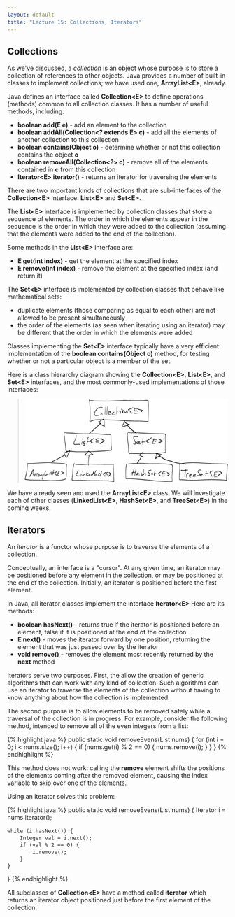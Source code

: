 ```yaml
---
layout: default
title: "Lecture 15: Collections, Iterators"
---
```


## Collections

As we've discussed, a *collection* is an object whose purpose is to store a collection of references to other objects. Java provides a number of built-in classes to implement collections; we have used one, **ArrayList&lt;E&gt;**, already.

Java defines an interface called **Collection&lt;E&gt;** to define operations (methods) common to all collection classes. It has a number of useful methods, including:

-   **boolean add(E e)** - add an element to the collection
-   **boolean addAll(Collection&lt;? extends E&gt; c)** - add all the elements of another collection to this collection
-   **boolean contains(Object o)** - determine whether or not this collection contains the object **o**
-   **boolean removeAll(Collection&lt;?&gt; c)** - remove all of the elements contained in **c** from this collection
-   **Iterator&lt;E&gt; iterator()** - returns an iterator for traversing the elements

There are two important kinds of collections that are sub-interfaces of the **Collection&lt;E&gt;** interface: **List&lt;E&gt;** and **Set&lt;E&gt;**.

The **List&lt;E&gt;** interface is implemented by collection classes that store a sequence of elements. The order in which the elements appear in the sequence is the order in which they were added to the collection (assuming that the elements were added to the end of the collection).

Some methods in the **List&lt;E&gt;** interface are:

-   **E get(int index)** - get the element at the specified index
-   **E remove(int index)** - remove the element at the specified index (and return it)

The **Set&lt;E&gt;** interface is implemented by collection classes that behave like mathematical sets:

-   duplicate elements (those comparing as equal to each other) are not allowed to be present simultaneously
-   the order of the elements (as seen when iterating using an iterator) may be different that the order in which the elements were added

Classes implementing the **Set&lt;E&gt;** interface typically have a very efficient implementation of the **boolean contains(Object o)** method, for testing whether or not a particular object is a member of the set.

Here is a class hierarchy diagram showing the **Collection&lt;E&gt;**, **List&lt;E&gt;**, and **Set&lt;E&gt;** interfaces, and the most commonly-used implementations of those interfaces:

> ![image](figures/lecture14-collections.png)

We have already seen and used the **ArrayList&lt;E&gt;** class. We will investigate each of other classes (**LinkedList&lt;E&gt;**, **HashSet&lt;E&gt;**, and **TreeSet&lt;E&gt;**) in the coming weeks.

## Iterators

An *iterator* is a functor whose purpose is to traverse the elements of a collection.

Conceptually, an interface is a "cursor". At any given time, an iterator may be positioned before any element in the collection, or may be positioned at the end of the collection. Initially, an iterator is positioned before the first element.

In Java, all iterator classes implement the interface **Iterator&lt;E&gt;** Here are its methods:

-   **boolean hasNext()** - returns true if the iterator is positioned before an element, false if it is positioned at the end of the collection
-   **E next()** - moves the iterator forward by one position, returning the element that was just passed over by the iterator
-   **void remove()** - removes the element most recently returned by the **next** method

Iterators serve two purposes. First, the allow the creation of generic algorithms that can work with any kind of collection. Such algorithms can use an iterator to traverse the elements of the collection without having to know anything about how the collection is implemented.

The second purpose is to allow elements to be removed safely while a traversal of the collection is in progress. For example, consider the following method, intended to remove all of the even integers from a list:

{% highlight java %}
public static void removeEvens(List<Integer> nums) {
    for (int i = 0; i < nums.size(); i++) {
        if (nums.get(i) % 2 == 0) {
            nums.remove(i);
        }
    }
}
{% endhighlight %}

This method does not work: calling the **remove** element shifts the positions of the elements coming after the removed element, causing the index variable to skip over one of the elements.

Using an iterator solves this problem:

{% highlight java %}
public static void removeEvens(List<Integer> nums) {
    Iterator<Integer> i = nums.iterator();

    while (i.hasNext()) {
        Integer val = i.next();
        if (val % 2 == 0) {
            i.remove();
        }
    }
}
{% endhighlight %}

All subclasses of **Collection&lt;E&gt;** have a method called **iterator** which returns an iterator object positioned just before the first element of the collection.
